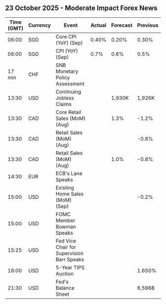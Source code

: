## 23 October 2025 - Moderate Impact Forex News

| Time (GMT) | Currency | Event | Actual | Forecast | Previous |
|------|----------|-------|--------|----------|----------|
| 06:00 | SGD | Core CPI (YoY) (Sep) | 0.40% | 0.20% | 0.30% |
| 06:00 | SGD | CPI (YoY) (Sep) | 0.7% | 0.6% | 0.5% |
| 17 min | CHF | SNB Monetary Policy Assessment |  |  |  |
| 13:30 | USD | Continuing Jobless Claims |  | 1,930K | 1,926K |
| 13:30 | CAD | Core Retail Sales (MoM) (Aug) |  | 1.3% | -1.2% |
| 13:30 | CAD | Retail Sales (MoM) (Aug) |  |  | -0.8% |
| 13:30 | CAD | Retail Sales (MoM) (Aug) |  | 1.0% | -0.8% |
| 14:30 | EUR | ECB's Lane Speaks |  |  |  |
| 15:00 | USD | Existing Home Sales (MoM) (Sep) |  |  | -0.2% |
| 15:00 | USD | FOMC Member Bowman Speaks |  |  |  |
| 15:25 | USD | Fed Vice Chair for Supervision Barr Speaks |  |  |  |
| 18:00 | USD | 5-Year TIPS Auction |  |  | 1.650% |
| 21:30 | USD | Fed's Balance Sheet |  |  | 6,596B |

